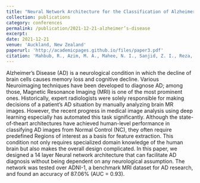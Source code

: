 ```yaml
---
title: "Neural Network Architecture for the Classification of Alzheimer’s Disease from Brain MRI"
collection: publications
category: conferences
permalink: /publication/2021-12-21-alzheimer’s-disease
excerpt:
date: 2021-12-21
venue: 'Auckland, New Zealand'
paperurl: 'http://academicpages.github.io/files/paper3.pdf'
citation: 'Mahbub, R., Azim, M. A., Mahee, N. I., Sanjid, Z. I., Reza, K. M., & Parvez, M. Z.'
---
```


Alzheimer’s Disease (AD) is a neurological condition in which the decline of brain cells causes memory loss and cognitive decline. Various Neuroimaging techniques have been developed to diagnose AD; among those, Magnetic Resonance Imaging (MRI) is one of the most prominent ones. Historically, expert radiologists were solely responsible for making decisions of a patient’s AD situation by manually analyzing brain MR images. However, the recent progress in medical image analysis using deep learning especially has automated this task significantly. Although the state-of-theart architectures have achieved human-level performance in classifying AD images from Normal Control (NC), they often require predefined Regions of interest as a basis for feature extraction. This condition not only requires specialized domain knowledge of the human brain but also makes the overall design complicated. In this paper, we designed a 14 layer Neural network architecture that can facilitate AD diagnosis without being dependent on any neurological assumption. The network was tested over ADNI-1, a benchmark MRI dataset for AD research, and found an accuracy of 87.06% (AUC = 0.93).
